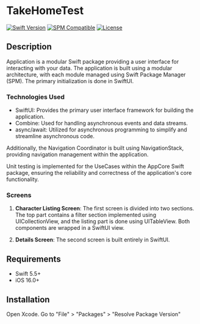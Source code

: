 # TakeHomeTest

[![Swift Version](https://img.shields.io/badge/Swift-5.5-F16D39.svg?style=flat)](https://swift.org/download/)
[![SPM Compatible](https://img.shields.io/badge/Swift_Package_Manager-compatible-brightgreen.svg?style=flat)](https://swift.org/package-manager/)
[![License](https://img.shields.io/github/license/yourusername/PackageName.svg?style=flat)](https://github.com/yourusername/PackageName/blob/main/LICENSE)

## Description

Application is a modular Swift package providing a user interface for interacting with your data. The application is built using a modular architecture, with each module managed using Swift Package Manager (SPM). The primary initialization is done in SwiftUI.

### Technologies Used

- SwiftUI: Provides the primary user interface framework for building the application.
- Combine: Used for handling asynchronous events and data streams.
- async/await: Utilized for asynchronous programming to simplify and streamline asynchronous code.

Additionally, the Navigation Coordinator is built using NavigationStack, providing navigation management within the application.

Unit testing is implemented for the UseCases within the AppCore Swift package, ensuring the reliability and correctness of the application's core functionality.

### Screens

1. **Character Listing Screen**: The first screen is divided into two sections. The top part contains a filter section implemented using UICollectionView, and the listing part is done using UITableView. Both components are wrapped in a SwiftUI view.

2. **Details Screen**: The second screen is built entirely in SwiftUI.


## Requirements

- Swift 5.5+
- iOS 16.0+ 

## Installation
Open Xcode.
Go to "File" > "Packages" > "Resolve Package Version"

